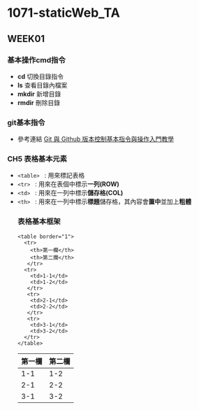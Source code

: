 # 1071-staticWeb_TA

## WEEK01
### 基本操作cmd指令
* **cd** 切換目錄指令
* **ls** 查看目錄內檔案
* **mkdir** 新增目錄
* **rmdir** 刪除目錄
### git基本指令
* 參考連結 [Git 與 Github 版本控制基本指令與操作入門教學]

### CH5 表格基本元素
* `<table> ` : 用來標記表格
* `<tr> ` : 用來在表個中標示**一列(ROW)**
* `<td> ` : 用來在一列中標示**儲存格(COL)**
* `<th> ` : 用來在一列中標示**標題**儲存格，其內容會**置中**並加上**粗體**
  ### 表格基本框架
  ```
  <table border="1">
    <tr>
      <th>第一欄</th>
      <th>第二攔</th>
     </tr>
    <tr>
      <td>1-1</td>
      <td>1-2</td>
     </tr>
     <tr>
      <td>2-1</td>
      <td>2-2</td>
     </tr>
     <tr>
      <td>3-1</td>
      <td>3-2</td>
    </tr>
  </table>
  ```
  |第一欄|第二欄|
  |-----|-----|
  | 1-1 | 1-2 |
  | 2-1 | 2-2 |
  | 3-1 | 3-2 |





[Git 與 Github 版本控制基本指令與操作入門教學]: https://blog.techbridge.cc/2018/01/17/learning-programming-and-coding-with-python-git-and-github-tutorial/
